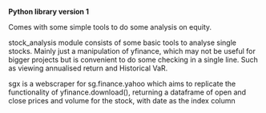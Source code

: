 <b>Python library version 1 </b>

Comes with some simple tools to do some analysis on equity.

stock_analysis module consists of some basic tools to analyse single stocks. Mainly just a manipulation of yfinance, which may not be useful for bigger projects but is convenient to do some checking in a single line. Such as viewing annualised return and Historical VaR.

sgx is a webscraper for sg.finance.yahoo which aims to replicate the functionality of yfinance.download(), returning a dataframe of open and close prices and volume for the stock, with date as the index column
